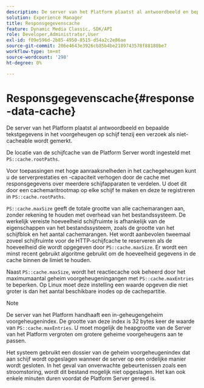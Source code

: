 ```yaml
---
description: De server van het Platform plaatst al antwoordbeeld en bepaalde tekstgegevens in het voorgeheugen op schijf tenzij een verzoek als niet-cacheable wordt gemerkt.
solution: Experience Manager
title: Responsgegevenscache
feature: Dynamic Media Classic, SDK/API
role: Developer,Administrator,User
exl-id: f09e596d-2b85-4950-8515-d54a2c2e86ae
source-git-commit: 206e4643e3926cb85b4be2189743578f88180be7
workflow-type: tm+mt
source-wordcount: '298'
ht-degree: 0%

---
```


# Responsgegevenscache{#response-data-cache}

De server van het Platform plaatst al antwoordbeeld en bepaalde tekstgegevens in het voorgeheugen op schijf tenzij een verzoek als niet-cacheable wordt gemerkt.

De locatie van de schijfcache van de Platform Server wordt ingesteld met `PS::cache.rootPaths`.

Voor toepassingen met hoge aanraaksnelheden in het cachegeheugen kunt u de serverprestaties en -capaciteit verhogen door de cache met responsgegevens over meerdere schijfapparaten te verdelen. U doet dit door een cachemaritrootmap op elke schijf te maken en deze te registreren in `PS::cache.rootPaths`.

`PS::cache.maxSize` geeft de totale grootte van alle cachemarangen aan, zonder rekening te houden met overhead van het bestandssysteem. De werkelijk vereiste hoeveelheid schijfruimte is afhankelijk van de eigenschappen van het bestandssysteem, zoals de grootte van het schijfblok en het aantal cachemarangen. Het wordt aanbevolen tweemaal zoveel schijfruimte voor de HTTP-schijfcache te reserveren als de hoeveelheid die wordt opgegeven door `PS::cache.maxSize`. Er wordt een minst recent gebruikt algoritme gebruikt om de hoeveelheid gegevens in de cache binnen de limiet te houden.

Naast `PS::cache.maxSize`, wordt het reactiecache ook beheerd door het maximumaantal geheim voorgeheugeningangen met `PS::cache.maxEntries` te beperken. Op Linux moet deze instelling een waarde opgeven die niet groter is dan het aantal beschikbare inodes op de cachepartitie.

>[!NOTE]
>
>De server van het Platform handhaaft een in-geheugengeheim voorgeheugenindex. De grootte van deze index is 32 bytes keer de waarde van `PS::cache.maxEntries`. U moet mogelijk de heapgrootte van de Server van het Platform vergroten om grotere geheime voorgeheugens aan te passen.

Het systeem gebruikt een dossier van de geheim voorgeheugenindex dat aan schijf wordt opgeslagen wanneer de server op een ordelijke manier wordt gesloten. In het geval van onverwachte gebeurtenissen zoals een stroomstoring, wordt dit bestand mogelijk niet opgeslagen. Het kan ook enkele minuten duren voordat de Platform Server gereed is.
